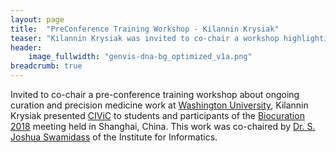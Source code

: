 ```yaml
---
layout: page
title:  "PreConference Training Workshop - Kilannin Krysiak"
teaser: "Kilannin Krysiak was invited to co-chair a workshop highlighting CIViC at Biocuration 2018."
header:
    image_fullwidth: "genvis-dna-bg_optimized_v1a.png"
breadcrumb: true
---
```


Invited to co-chair a pre-conference training workshop about ongoing curation and precision medicine work at [Washington University](https://wustl.edu/), Kilannin Krysiak presented [CIViC](https://civicdb.org) to students and participants of the [Biocuration 2018](http://biocuration2018.cn/) meeting held in Shanghai, China. This work was co-chaired by [Dr. S. Joshua Swamidass](http://swami.wustl.edu/) of the Institute for Informatics.

